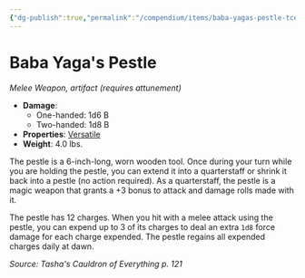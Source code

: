 ```yaml
---
{"dg-publish":true,"permalink":"/compendium/items/baba-yagas-pestle-tce/","tags":["compendium/src/5e/tce","item/attunement/required","item/property/versatile","item/rarity/artifact","item/weapon/simple/melee"]}
---
```


# Baba Yaga's Pestle
*Melee Weapon, artifact (requires attunement)*  

- **Damage**:
  - One-handed: 1d6 B
  - Two-handed: 1d8 B
- **Properties**: [Versatile](rules/item-properties.md#Versatile)
- **Weight**: 4.0 lbs.

The pestle is a 6-inch-long, worn wooden tool. Once during your turn while you are holding the pestle, you can extend it into a quarterstaff or shrink it back into a pestle (no action required). As a quarterstaff, the pestle is a magic weapon that grants a +3 bonus to attack and damage rolls made with it.

The pestle has 12 charges. When you hit with a melee attack using the pestle, you can expend up to 3 of its charges to deal an extra `1d8` force damage for each charge expended. The pestle regains all expended charges daily at dawn.

*Source: Tasha's Cauldron of Everything p. 121*